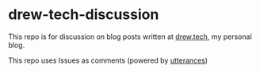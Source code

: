 # drew-tech-discussion

This repo is for discussion on blog posts written at [drew.tech](https://drew.tech), my personal blog.

This repo uses Issues as comments (powered by [utterances](https://github.com/utterance/utterances))

